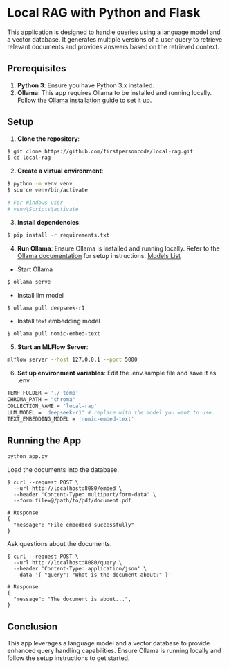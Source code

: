 # Local RAG with Python and Flask

This application is designed to handle queries using a language model and a vector database. It generates multiple versions of a user query to retrieve relevant documents and provides answers based on the retrieved context.

## Prerequisites

1. **Python 3**: Ensure you have Python 3.x installed.
2. **Ollama**: This app requires Ollama to be installed and running locally. Follow the [Ollama installation guide](https://github.com/ollama/ollama/blob/main/README.md#quickstart) to set it up.

## Setup

1. **Clone the repository**:

```bash
$ git clone https://github.com/firstpersoncode/local-rag.git
$ cd local-rag
```

2. **Create a virtual environment**:

```bash
$ python -m venv venv
$ source venv/bin/activate

# For Windows user
# venv\Scripts\activate
```

3. **Install dependencies**:

```bash
$ pip install -r requirements.txt
```

4. **Run Ollama**:
   Ensure Ollama is installed and running locally. Refer to the [Ollama documentation](https://github.com/ollama/ollama/blob/main/README.md#quickstart) for setup instructions.
   [Models List](https://github.com/ollama/ollama/blob/main/README.md#model-library)

- Start Ollama

```bash
$ ollama serve
```

- Install llm model

```bash
$ ollama pull deepseek-r1
```

- Install text embedding model

```bash
$ ollama pull nomic-embed-text
```

5. **Start an MLFlow Server**:

```bash
mlflow server --host 127.0.0.1 --port 5000
```

6. **Set up environment variables**:
   Edit the .env.sample file and save it as .env

```bash
TEMP_FOLDER = './_temp'
CHROMA_PATH = "chroma"
COLLECTION_NAME = 'local-rag'
LLM_MODEL = 'deepseek-r1' # replace with the model you want to use.
TEXT_EMBEDDING_MODEL = 'nomic-embed-text'
```

## Running the App

```bash
python app.py
```

Load the documents into the database.

```
$ curl --request POST \
  --url http://localhost:8080/embed \
  --header 'Content-Type: multipart/form-data' \
  --form file=@/path/to/pdf/document.pdf

# Response
{
  "message": "File embedded successfully"
}
```

Ask questions about the documents.

```
$ curl --request POST \
  --url http://localhost:8080/query \
  --header 'Content-Type: application/json' \
  --data '{ "query": "What is the document about?" }'

# Response
{
  "message": "The document is about...",
}
```

## Conclusion

This app leverages a language model and a vector database to provide enhanced query handling capabilities. Ensure Ollama is running locally and follow the setup instructions to get started.
